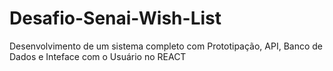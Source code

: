 # Desafio-Senai-Wish-List
Desenvolvimento de um sistema completo com Prototipação, API, Banco de Dados e Inteface com o Usuário no REACT
